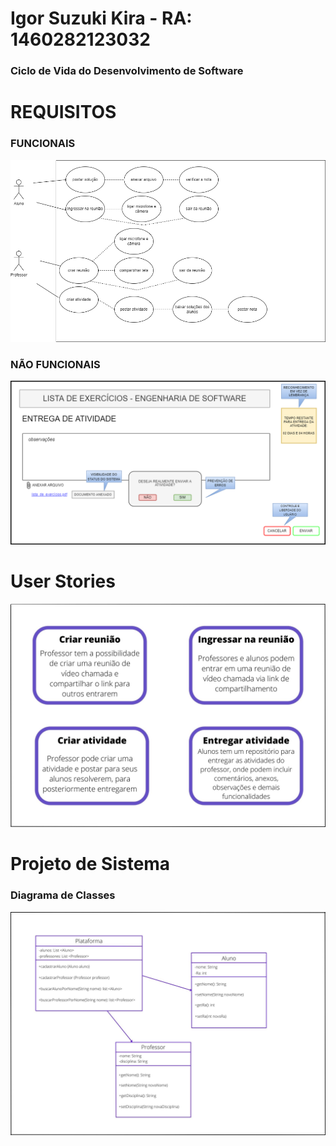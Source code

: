 # Igor Suzuki Kira - RA: 1460282123032
### Ciclo de Vida do Desenvolvimento de Software
# REQUISITOS

### FUNCIONAIS
![foto](https://github.com/igorsuzuki99/bertoti/blob/3d1eac12e3db7f5373289b4751dc06f1a30032bb/Engenharia%20de%20Software/funcionais.drawio.png)

### NÃO FUNCIONAIS
![foto](https://github.com/igorsuzuki99/bertoti/blob/97565df825bfe5d7d4ab960e9510e4e0fa81b81c/Engenharia%20de%20Software/nao_funcionais.drawio.png)

# User Stories
![foto](https://github.com/igorsuzuki99/bertoti/blob/c072a91a09a021b94da9f7bbb512d10eb52259e4/Engenharia%20de%20Software/cards.jpg)</h1>

# Projeto de Sistema

### Diagrama de Classes
![foto](https://github.com/igorsuzuki99/bertoti/blob/6c7492665f8d697dd0e763b11d039b12e77f99b1/Engenharia%20de%20Software/diagrama.jpg)
